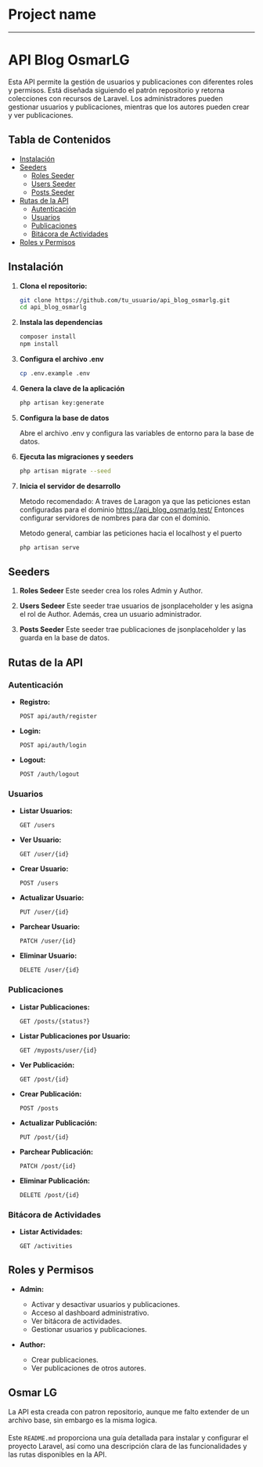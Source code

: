 # Project name
***
# API Blog OsmarLG

Esta API permite la gestión de usuarios y publicaciones con diferentes roles y permisos. Está diseñada siguiendo el patrón repositorio y retorna colecciones con recursos de Laravel. Los administradores pueden gestionar usuarios y publicaciones, mientras que los autores pueden crear y ver publicaciones.

## Tabla de Contenidos

- [Instalación](#instalación)
- [Seeders](#seeders)
  - [Roles Seeder](#roles-seeder)
  - [Users Seeder](#users-seeder)
  - [Posts Seeder](#posts-seeder)
- [Rutas de la API](#rutas-de-la-api)
  - [Autenticación](#autenticación)
  - [Usuarios](#usuarios)
  - [Publicaciones](#publicaciones)
  - [Bitácora de Actividades](#bitácora-de-actividades)
- [Roles y Permisos](#roles-y-permisos)

## Instalación

1. **Clona el repositorio:**

   ```bash
   git clone https://github.com/tu_usuario/api_blog_osmarlg.git
   cd api_blog_osmarlg

2. **Instala las dependencias**
   
    ```bash
    composer install
    npm install

3. **Configura el archivo .env**
    
    ```bash
    cp .env.example .env

4. **Genera la clave de la aplicación**
    
    ```bash
    php artisan key:generate

5. **Configura la base de datos**
    
    Abre el archivo .env y configura las variables de entorno para la base de datos.

6. **Ejecuta las migraciones y seeders**
    
    ```bash
    php artisan migrate --seed

7. **Inicia el servidor de desarrollo**

    Metodo recomendado: 
        A traves de Laragon ya que las peticiones estan configuradas para el dominio https://api_blog_osmarlg.test/
        Entonces configurar servidores de nombres para dar con el dominio.
    
    Metodo general, cambiar las peticiones hacia el localhost y el puerto
    ```bash
    php artisan serve

## Seeders
1. **Roles Sedeer**
    Este seeder crea los roles Admin y Author.

2. **Users Sedeer**
    Este seeder trae usuarios de jsonplaceholder y les asigna el rol de Author. Además, crea un usuario administrador.

3. **Posts Seeder**
    Este seeder trae publicaciones de jsonplaceholder y las guarda en la base de datos. 

## Rutas de la API

### Autenticación
- **Registro:**

    ```http
    POST api/auth/register

- **Login:**

    ```http
    POST api/auth/login

- **Logout:**

    ```http
    POST /auth/logout

### Usuarios
- **Listar Usuarios:**

    ```http
    GET /users

- **Ver Usuario:**

    ```http
    GET /user/{id}

- **Crear Usuario:**
    
    ```http
    POST /users

- **Actualizar Usuario:**

    ```http
    PUT /user/{id}

- **Parchear Usuario:**

    ```http
    PATCH /user/{id}

- **Eliminar Usuario:**

    ```http
    DELETE /user/{id}

### Publicaciones
- **Listar Publicaciones:**

    ```http
    GET /posts/{status?}

- **Listar Publicaciones por Usuario:**

    ```http
    GET /myposts/user/{id}

- **Ver Publicación:**

    ```http
    GET /post/{id}

- **Crear Publicación:**

    ```http
    POST /posts

- **Actualizar Publicación:**

    ```http
    PUT /post/{id}

- **Parchear Publicación:**

    ```http
    PATCH /post/{id}

- **Eliminar Publicación:**

    ```http
    DELETE /post/{id}

### Bitácora de Actividades
- **Listar Actividades:**

    ```http
    GET /activities

## Roles y Permisos
- **Admin:**
    - Activar y desactivar usuarios y publicaciones.
    - Acceso al dashboard administrativo.
    - Ver bitácora de actividades.
    - Gestionar usuarios y publicaciones.

- **Author:**
    - Crear publicaciones.
    - Ver publicaciones de otros autores.

## Osmar LG
La API esta creada con patron repositorio, aunque me falto extender de un archivo base, sin embargo es la misma logica.

####
Este `README.md` proporciona una guía detallada para instalar y configurar el proyecto Laravel, así como una descripción clara de las funcionalidades y las rutas disponibles en la API.
